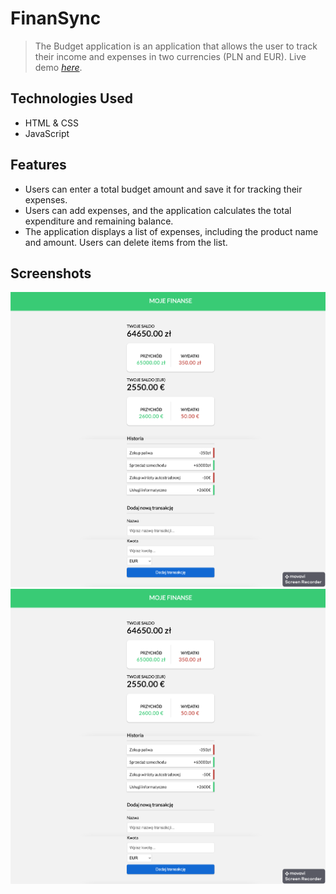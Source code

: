 # FinanSync
> The Budget application is an application that allows the user to track their income and expenses in two currencies (PLN and EUR).
> Live demo [_here_](http://finansync.pl/).


## Technologies Used
- HTML & CSS
- JavaScript



## Features
- Users can enter a total budget amount and save it for tracking their expenses.
- Users can add expenses, and the application calculates the total expenditure and remaining balance.
- The application displays a list of expenses, including the product name and amount. Users can delete items from the list.


## Screenshots
![Example screenshot](./img/finanSync2.png)
![Example screenshot](./img/finanSync2.png)

